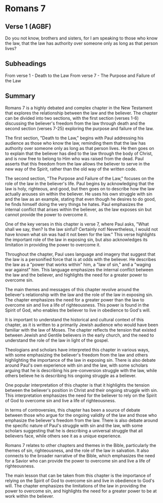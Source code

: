 # Romans 7

## Verse 1 (AGBF)

Do you not know, brothers and sisters, for I am speaking to those who know the law, that the law has authority over someone only as long as that person lives?

## Subheadings

From verse 1 - Death to the Law
From verse 7 - The Purpose and Failure of the Law

## Summary

Romans 7 is a highly debated and complex chapter in the New Testament that explores the relationship between the law and the believer. The chapter can be divided into two sections, with the first section (verses 1-6) discussing the believer's freedom from the law through death and the second section (verses 7-25) exploring the purpose and failure of the law.

The first section, "Death to the Law," begins with Paul addressing his audience as those who know the law, reminding them that the law has authority over someone only as long as that person lives. He then goes on to explain that the believer has died to the law through the body of Christ, and is now free to belong to Him who was raised from the dead. Paul asserts that this freedom from the law allows the believer to serve in the new way of the Spirit, rather than the old way of the written code.

The second section, "The Purpose and Failure of the Law," focuses on the role of the law in the believer's life. Paul begins by acknowledging that the law is holy, righteous, and good, but then goes on to describe how the law actually arouses sin within the believer. He uses his own struggle with sin and the law as an example, stating that even though he desires to do good, he finds himself doing the very things he hates. Paul emphasizes the internal conflict that arises within the believer, as the law exposes sin but cannot provide the power to overcome it.

One of the key verses in this chapter is verse 7, where Paul asks, "What shall we say, then? Is the law sinful? Certainly not! Nevertheless, I would not have known what sin was had it not been for the law." This verse highlights the important role of the law in exposing sin, but also acknowledges its limitation in providing the power to overcome it.

Throughout the chapter, Paul uses language and imagery that suggest that the law is a personified force that is at odds with the believer. He describes the law as a "power that works within" him, a "law of sin," and a "waging war against" him. This language emphasizes the internal conflict between the law and the believer, and highlights the need for a greater power to overcome sin.

The main themes and messages of this chapter revolve around the believer's relationship with the law and the role of the law in exposing sin. The chapter emphasizes the need for a greater power than the law to overcome sin and live a life of righteousness. This power is found in the Spirit of God, who enables the believer to live in obedience to God's will.

It is important to understand the historical and cultural context of this chapter, as it is written to a primarily Jewish audience who would have been familiar with the law of Moses. The chapter reflects the tension that existed between Jewish and Gentile believers in the early church, and the need to understand the role of the law in light of the gospel.

Theologians and scholars have interpreted this chapter in various ways, with some emphasizing the believer's freedom from the law and others highlighting the importance of the law in exposing sin. There is also debate around Paul's own experience with sin and the law, with some scholars arguing that he is describing his pre-conversion struggle with the law, while others believe he is describing his ongoing struggle as a believer.

One popular interpretation of this chapter is that it highlights the tension between the believer's position in Christ and their ongoing struggle with sin. This interpretation emphasizes the need for the believer to rely on the Spirit of God to overcome sin and live a life of righteousness.

In terms of controversies, this chapter has been a source of debate between those who argue for the ongoing validity of the law and those who emphasize the believer's freedom from the law. There is also debate around the specific nature of Paul's struggle with sin and the law, with some scholars suggesting that he is describing a universal struggle that all believers face, while others see it as a unique experience.

Romans 7 relates to other chapters and themes in the Bible, particularly the themes of sin, righteousness, and the role of the law in salvation. It also connects to the broader narrative of the Bible, which emphasizes the need for a Savior who can provide the power to overcome sin and live a life of righteousness.

The main lesson that can be taken from this chapter is the importance of relying on the Spirit of God to overcome sin and live in obedience to God's will. The chapter emphasizes the limitations of the law in providing the power to overcome sin, and highlights the need for a greater power to be at work within the believer.